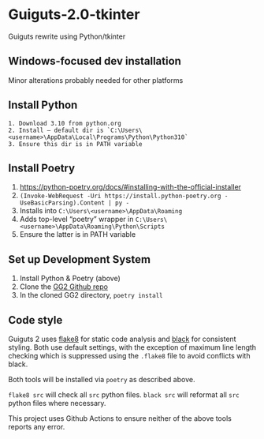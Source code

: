 # Guiguts-2.0-tkinter

Guiguts rewrite using Python/tkinter
 
 
## Windows-focused dev installation

Minor alterations probably needed for other platforms

## Install Python

    1. Download 3.10 from python.org
    2. Install – default dir is `C:\Users\<username>\AppData\Local\Programs\Python\Python310`
    3. Ensure this dir is in PATH variable

## Install Poetry

1. https://python-poetry.org/docs/#installing-with-the-official-installer 
2. `(Invoke-WebRequest -Uri https://install.python-poetry.org -UseBasicParsing).Content | py -`
3. Installs into `C:\Users\<username>\AppData\Roaming`
4. Adds top-level “poetry” wrapper in `C:\Users\<username>\AppData\Roaming\Python\Scripts`
5. Ensure the latter is in PATH variable

## Set up Development System

1. Install Python & Poetry (above)
2. Clone the [GG2 Github repo](https://github.com/windymilla/Guiguts-2.0-tkinter)
3. In the cloned GG2 directory, `poetry install`

## Code style
Guiguts 2 uses [flake8](https://pypi.org/project/flake8) for static code analysis
and [black](https://pypi.org/project/black) for consistent styling. Both use
default settings, with the exception of maximum line length checking which is
suppressed using the `.flake8` file to avoid conflicts with black.

Both tools will be installed via `poetry` as described above.

`flake8 src` will check all `src` python files.
`black src` will reformat all `src` python files where necessary.

This project uses Github Actions to ensure neither of the above tools reports any
error.
